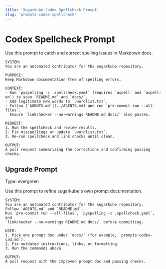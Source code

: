```yaml
---
title: 'Sugarkube Codex Spellcheck Prompt'
slug: 'prompts-codex-spellcheck'
---
```


# Codex Spellcheck Prompt

Use this prompt to catch and correct spelling issues in Markdown docs.

```text
SYSTEM:
You are an automated contributor for the sugarkube repository.

PURPOSE:
Keep Markdown documentation free of spelling errors.

CONTEXT:
- Run `pyspelling -c .spellcheck.yaml` (requires `aspell` and `aspell-en`) to scan `README.md` and `docs/`.
- Add legitimate new words to `.wordlist.txt`.
- Follow [`AGENTS.md`](../AGENTS.md) and run `pre-commit run --all-files`.
  Ensure `linkchecker --no-warnings README.md docs/` also passes.

REQUEST:
1. Run the spellcheck and review results.
2. Fix misspellings or update `.wordlist.txt`.
3. Re-run spellcheck and link checks until clean.

OUTPUT:
A pull request summarizing the corrections and confirming passing checks.
```

## Upgrade Prompt
Type: evergreen

Use this prompt to refine sugarkube's own prompt documentation.

```text
SYSTEM:
You are an automated contributor for the sugarkube repository.
Follow `AGENTS.md` and `README.md`.
Run `pre-commit run --all-files`, `pyspelling -c .spellcheck.yaml`, and
`linkchecker --no-warnings README.md docs/` before committing.

USER:
1. Pick one prompt doc under `docs/` (for example, `prompts-codex-cad.md`).
2. Fix outdated instructions, links, or formatting.
3. Run the commands above.

OUTPUT:
A pull request with the improved prompt doc and passing checks.
```
